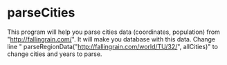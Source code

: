 # parseCities
This program will help you parse cities data (coordinates, population) from  "http://fallingrain.com/". It will make you database with this data.
Change line " parseRegionData("http://fallingrain.com/world/TU/32/", allCities)" to change cities and years to parse.

